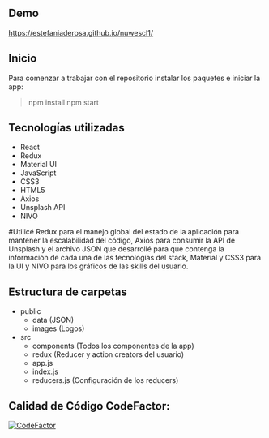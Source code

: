 ## Demo
https://estefaniaderosa.github.io/nuwescl1/

## Inicio
Para comenzar a trabajar con el repositorio instalar los paquetes e iniciar la app:
> npm install 
> npm start

## Tecnologías utilizadas

 - React
 - Redux
 - Material UI
 - JavaScript
 - CSS3
 - HTML5
 - Axios
 - Unsplash API
 - NIVO

#Utilicé Redux para el manejo global del estado de la aplicación para mantener la escalabilidad del código, Axios para consumir la API de Unsplash y el archivo JSON que desarrollé para que contenga la información de cada una de las tecnologías del stack, Material y CSS3 para la UI y NIVO para los gráficos de las skills del usuario.

## Estructura de carpetas

 - public
	 - data (JSON)
	- images (Logos)
 - src
	 - components (Todos los componentes de la app)
	 - redux (Reducer y action creators del usuario)
	 - app.js
	 - index.js
	 - reducers.js (Configuración de los reducers)


## Calidad de Código CodeFactor:
[![CodeFactor](https://www.codefactor.io/repository/github/estefaniaderosa/nuwescl1/badge)](https://www.codefactor.io/repository/github/estefaniaderosa/nuwescl1)
 

 
